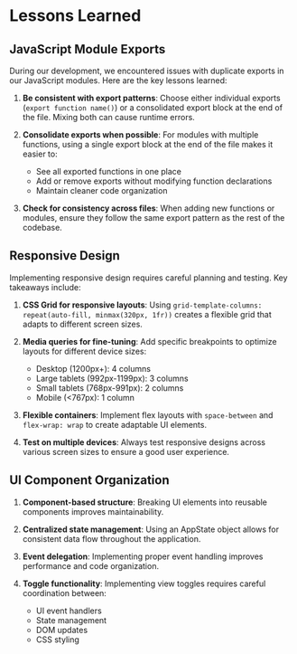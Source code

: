 # Lessons Learned

## JavaScript Module Exports

During our development, we encountered issues with duplicate exports in our JavaScript modules. Here are the key lessons learned:

1. **Be consistent with export patterns**: Choose either individual exports (`export function name()`) or a consolidated export block at the end of the file. Mixing both can cause runtime errors.

2. **Consolidate exports when possible**: For modules with multiple functions, using a single export block at the end of the file makes it easier to:
   - See all exported functions in one place
   - Add or remove exports without modifying function declarations
   - Maintain cleaner code organization

3. **Check for consistency across files**: When adding new functions or modules, ensure they follow the same export pattern as the rest of the codebase.

## Responsive Design

Implementing responsive design requires careful planning and testing. Key takeaways include:

1. **CSS Grid for responsive layouts**: Using `grid-template-columns: repeat(auto-fill, minmax(320px, 1fr))` creates a flexible grid that adapts to different screen sizes.

2. **Media queries for fine-tuning**: Add specific breakpoints to optimize layouts for different device sizes:
   - Desktop (1200px+): 4 columns
   - Large tablets (992px-1199px): 3 columns
   - Small tablets (768px-991px): 2 columns
   - Mobile (<767px): 1 column

3. **Flexible containers**: Implement flex layouts with `space-between` and `flex-wrap: wrap` to create adaptable UI elements.

4. **Test on multiple devices**: Always test responsive designs across various screen sizes to ensure a good user experience.

## UI Component Organization

1. **Component-based structure**: Breaking UI elements into reusable components improves maintainability.

2. **Centralized state management**: Using an AppState object allows for consistent data flow throughout the application.

3. **Event delegation**: Implementing proper event handling improves performance and code organization.

4. **Toggle functionality**: Implementing view toggles requires careful coordination between:
   - UI event handlers
   - State management
   - DOM updates
   - CSS styling 
